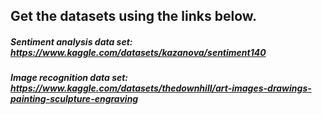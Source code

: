 ## Get the datasets using the links below.

##### Sentiment analysis data set: https://www.kaggle.com/datasets/kazanova/sentiment140
##### Image recognition data set: https://www.kaggle.com/datasets/thedownhill/art-images-drawings-painting-sculpture-engraving
